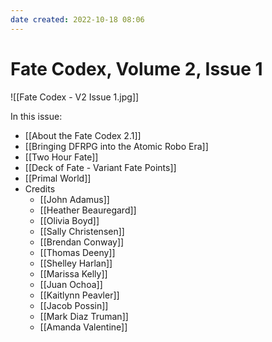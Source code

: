 ```yaml
---
date created: 2022-10-18 08:06
---
```


# Fate Codex, Volume 2, Issue 1

![[Fate Codex - V2 Issue 1.jpg]]

In this issue:

- [[About the Fate Codex 2.1]]
- [[Bringing DFRPG into the Atomic Robo Era]]
- [[Two Hour Fate]]
- [[Deck of Fate - Variant Fate Points]]
- [[Primal World]]
- Credits
	- [[John Adamus]]
	- [[Heather Beauregard]]
	- [[Olivia Boyd]]
	- [[Sally Christensen]]
	- [[Brendan Conway]]
	- [[Thomas Deeny]]
	- [[Shelley Harlan]]
	- [[Marissa Kelly]]
	- [[Juan Ochoa]]
	- [[Kaitlynn Peavler]]
	- [[Jacob Possin]]
	- [[Mark Diaz Truman]]
	- [[Amanda Valentine]]